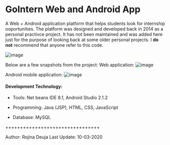
# GoIntern Web and Android App
A Web + Android application platform that helps students look for internship ooportunities. The platform was designed and developed back in 2014 as a personal practivce project. It has not been maintained and was added here just for the purpose of looking back at some older personal projects. I **do not** recommend that anyone refer to this code.

![image](https://user-images.githubusercontent.com/50701253/95002597-a82bca80-058a-11eb-8973-70e1f9931792.png)

Below are a few snapshots from the project:
Web application:
![image](https://user-images.githubusercontent.com/50701253/95002916-1756ee00-058e-11eb-9b59-353fd2b460bb.png)

Android mobile application:
![image](https://user-images.githubusercontent.com/50701253/95002837-58023780-058d-11eb-800c-1e8deef64c4f.png)

#### Development Technology:
- Tools: Net beans IDE 8.1, Android Studio 2.1.2

- Programming: Java (JSP), HTML, CSS, JavaScript

- Database: MySQL 

++++++++++++++++++++++++++++++++

Author: Rojina Deuja
Last Update: 10-03-2020
